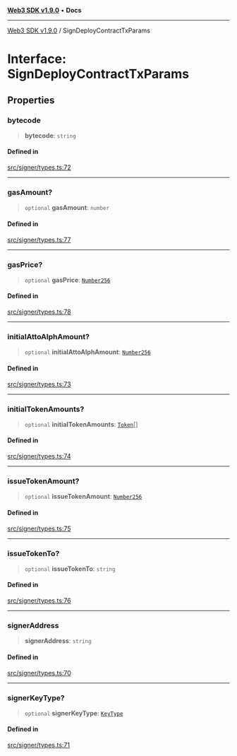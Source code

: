 [**Web3 SDK v1.9.0**](../README.md) • **Docs**

***

[Web3 SDK v1.9.0](../globals.md) / SignDeployContractTxParams

# Interface: SignDeployContractTxParams

## Properties

### bytecode

> **bytecode**: `string`

#### Defined in

[src/signer/types.ts:72](https://github.com/Mystic-Nayy/alephium-web3/blob/c1afd789a197ce5fe21f08c2965942090157c33d/packages/web3/src/signer/types.ts#L72)

***

### gasAmount?

> `optional` **gasAmount**: `number`

#### Defined in

[src/signer/types.ts:77](https://github.com/Mystic-Nayy/alephium-web3/blob/c1afd789a197ce5fe21f08c2965942090157c33d/packages/web3/src/signer/types.ts#L77)

***

### gasPrice?

> `optional` **gasPrice**: [`Number256`](../type-aliases/Number256.md)

#### Defined in

[src/signer/types.ts:78](https://github.com/Mystic-Nayy/alephium-web3/blob/c1afd789a197ce5fe21f08c2965942090157c33d/packages/web3/src/signer/types.ts#L78)

***

### initialAttoAlphAmount?

> `optional` **initialAttoAlphAmount**: [`Number256`](../type-aliases/Number256.md)

#### Defined in

[src/signer/types.ts:73](https://github.com/Mystic-Nayy/alephium-web3/blob/c1afd789a197ce5fe21f08c2965942090157c33d/packages/web3/src/signer/types.ts#L73)

***

### initialTokenAmounts?

> `optional` **initialTokenAmounts**: [`Token`](Token.md)[]

#### Defined in

[src/signer/types.ts:74](https://github.com/Mystic-Nayy/alephium-web3/blob/c1afd789a197ce5fe21f08c2965942090157c33d/packages/web3/src/signer/types.ts#L74)

***

### issueTokenAmount?

> `optional` **issueTokenAmount**: [`Number256`](../type-aliases/Number256.md)

#### Defined in

[src/signer/types.ts:75](https://github.com/Mystic-Nayy/alephium-web3/blob/c1afd789a197ce5fe21f08c2965942090157c33d/packages/web3/src/signer/types.ts#L75)

***

### issueTokenTo?

> `optional` **issueTokenTo**: `string`

#### Defined in

[src/signer/types.ts:76](https://github.com/Mystic-Nayy/alephium-web3/blob/c1afd789a197ce5fe21f08c2965942090157c33d/packages/web3/src/signer/types.ts#L76)

***

### signerAddress

> **signerAddress**: `string`

#### Defined in

[src/signer/types.ts:70](https://github.com/Mystic-Nayy/alephium-web3/blob/c1afd789a197ce5fe21f08c2965942090157c33d/packages/web3/src/signer/types.ts#L70)

***

### signerKeyType?

> `optional` **signerKeyType**: [`KeyType`](../type-aliases/KeyType.md)

#### Defined in

[src/signer/types.ts:71](https://github.com/Mystic-Nayy/alephium-web3/blob/c1afd789a197ce5fe21f08c2965942090157c33d/packages/web3/src/signer/types.ts#L71)
